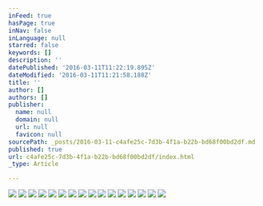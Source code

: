 ```yaml
---
inFeed: true
hasPage: true
inNav: false
inLanguage: null
starred: false
keywords: []
description: ''
datePublished: '2016-03-11T11:22:19.895Z'
dateModified: '2016-03-11T11:21:58.188Z'
title: ''
author: []
authors: []
publisher:
  name: null
  domain: null
  url: null
  favicon: null
sourcePath: _posts/2016-03-11-c4afe25c-7d3b-4f1a-b22b-bd68f00bd2df.md
published: true
url: c4afe25c-7d3b-4f1a-b22b-bd68f00bd2df/index.html
_type: Article

---
```

![](https://the-grid-user-content.s3-us-west-2.amazonaws.com/118d4c9b-873e-414e-b9b9-1ee6109d432a.jpg)
![](https://the-grid-user-content.s3-us-west-2.amazonaws.com/e7a90f6e-f824-4de8-a015-5b8444e17af9.jpg)
![](https://the-grid-user-content.s3-us-west-2.amazonaws.com/f00c8efa-ecaa-40a5-893d-e5947a261970.jpg)
![](https://the-grid-user-content.s3-us-west-2.amazonaws.com/da62d8c6-9169-4251-b971-769460eb4fba.jpg)
![](https://the-grid-user-content.s3-us-west-2.amazonaws.com/c9d02a16-dcc9-4519-a989-ec6639e75bc0.jpg)
![](https://the-grid-user-content.s3-us-west-2.amazonaws.com/36eb3afd-8ad3-4d7d-804a-2e7d150b0a6d.jpg)
![](https://the-grid-user-content.s3-us-west-2.amazonaws.com/2f446641-fe4a-49e9-8615-6b6a06462f5e.jpg)
![](https://the-grid-user-content.s3-us-west-2.amazonaws.com/eb6b12ed-178a-40b6-83e5-bceaa9ee3043.jpg)
![](https://the-grid-user-content.s3-us-west-2.amazonaws.com/8de7457f-c382-4852-b9f2-81c58da4b9f7.jpg)
![](https://the-grid-user-content.s3-us-west-2.amazonaws.com/02c9a7fd-09a3-41b5-89f5-71840e7d3e82.jpg)
![](https://the-grid-user-content.s3-us-west-2.amazonaws.com/f76e3694-d427-4b0e-90ab-08572ff9ac1c.jpg)
![](https://the-grid-user-content.s3-us-west-2.amazonaws.com/866533c0-19d8-4c07-88c8-eee9f5a68baf.jpg)
![](https://the-grid-user-content.s3-us-west-2.amazonaws.com/63c804f9-5d2c-49d3-957a-eecfc55d60e6.jpg)
![](https://the-grid-user-content.s3-us-west-2.amazonaws.com/d56217a6-efb1-4df4-b575-82f566f06fc4.jpg)
![](https://the-grid-user-content.s3-us-west-2.amazonaws.com/47c8963e-4ffa-4993-b4f3-c52f197c6670.jpg)
![](https://the-grid-user-content.s3-us-west-2.amazonaws.com/1a132e7a-8b3c-4225-92b9-738777d83393.jpg)